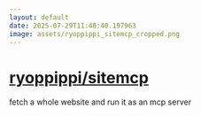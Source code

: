 ```yaml
---
layout: default
date: 2025-07-29T11:40:40.197963
image: assets/ryoppippi_sitemcp_cropped.png
---
```


# [ryoppippi/sitemcp](https://github.com/ryoppippi/sitemcp)

fetch a whole website and run it as an mcp server
